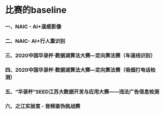 # 比赛的baseline

### 一、NAIC - AI+遥感影像  

[点击]: https://github.com/jinfanhahaha/competition-baseline/tree/c1

### 二、NAIC- AI+行人重识别 

### 三、2020中国华录杯·数据湖算法大赛—定向算法赛（车道线识别）

### 四、2020中国华录杯·数据湖算法大赛—定向算法赛（吸烟打电话检测）

### 五、“华录杯”SEED江苏大数据开发与应用大赛——违法广告信息检测 

### 六、之江实验室 - 音频鉴伪挑战赛